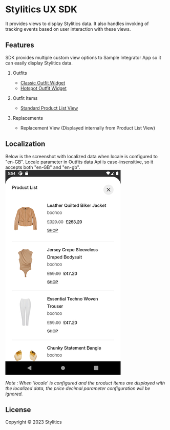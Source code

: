# Stylitics UX SDK

It provides views to display Stylitics data. It also handles invoking of tracking events based on user interaction with these views.

## Features

SDK provides multiple custom view options to Sample Integrator App so it can easily display Stylitics data.

1. Outfits
    * [Classic Outfit Widget](CLASSIC_WIDGET_README.md)
    * [Hotspot Outfit Widget](HOTSPOT_WIDGET_README.md)

2. Outfit Items
    * [Standard Product List View](STANDARD_PRODUCTLIST_README.md)

3. Replacements
    * Replacement View (Displayed internally from Product List View)

## Localization

Below is the screenshot with localized data when locale is configured to "en-GB". Locale parameter in Outfits data Api is case-insensitive, so it accepts both "en-GB" and "en-gb".
</br>![Image1](Screenshots/product_list_with_localized_data.png)

*Note : When 'locale' is configured and the product items are displayed with the localized data, the price decimal parameter configuration will be ignored.*


## License

Copyright © 2023 Stylitics
